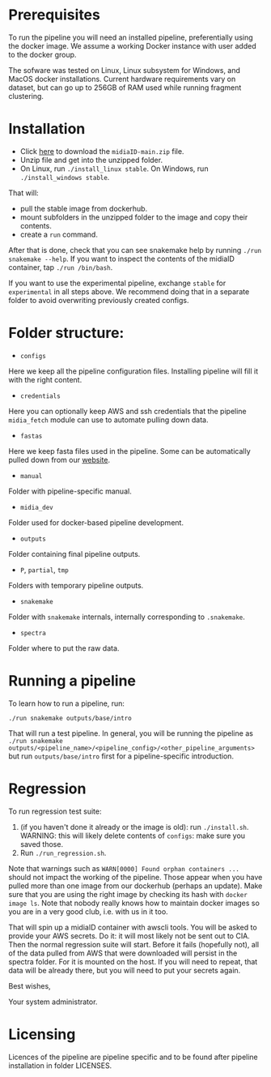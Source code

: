 # Prerequisites

To run the pipeline you will need an installed pipeline, preferentially using the docker image.
We assume a working Docker instance with user added to the docker group.

The sofware was tested on Linux, Linux subsystem for Windows, and MacOS docker installations.
Current hardware requirements vary on dataset, but can go up to 256GB of RAM used while running fragment clustering.

# Installation

* Click [here](https://github.com/midiaIDorg/midiaID/archive/refs/heads/main.zip) to download the `midiaID-main.zip` file.
* Unzip file and get into the unzipped folder.
* On Linux, run `./install_linux stable`. On Windows, run `./install_windows stable`.

That will:
* pull the stable image from dockerhub.
* mount subfolders in the unzipped folder to the image and copy their contents.
* create a `run` command.

After that is done, check that you can see snakemake help by running `./run snakemake --help`. 
If you want to inspect the contents of the midiaID container, tap `./run /bin/bash`.

If you want to use the experimental pipeline, exchange `stable` for `experimental` in all steps above.
We recommend doing that in a separate folder to avoid overwriting previously created configs.


# Folder structure:

* `configs`

Here we keep all the pipeline configuration files.
Installing pipeline will fill it with the right content.

* `credentials`

Here you can optionally keep AWS and ssh credentials that the pipeline `midia_fetch` module can use to automate pulling down data.

* `fastas`

Here we keep fasta files used in the pipeline. Some can be automatically pulled down from our [website](https://bioputer.mimuw.edu.pl/~matteo/fastas).

* `manual`

Folder with pipeline-specific manual.

* `midia_dev`

Folder used for docker-based pipeline development.

* `outputs`

Folder containing final pipeline outputs.

* `P`, `partial`, `tmp`

Folders with temporary pipeline outputs.

* `snakemake`

Folder with `snakemake` internals, internally corresponding to `.snakemake`.

* `spectra`

Folder where to put the raw data.



# Running a pipeline

To learn how to run a pipeline, run:

`./run snakemake outputs/base/intro`

That will run a test pipeline.
In general, you will be running the pipeline as 
`./run snakemake outputs/<pipeline_name>/<pipeline_config>/<other_pipeline_arguments>`
but run `outputs/base/intro` first for a pipeline-specific introduction.


# Regression

To run regression test suite:

1. (if you haven't done it already or the image is old): run `./install.sh`. WARNING: this will likely delete contents of `configs`: make sure you saved those.
2. Run `./run_regression.sh`.

Note that warnings such as `WARN[0000] Found orphan containers ...` should not impact the working of the pipeline.
Those appear when you have pulled more than one image from our dockerhub (perhaps an update). 
Make sure that you are using the right image by checking its hash with `docker image ls`.
Note that nobody really knows how to maintain docker images so you are in a very good club, i.e. with us in it too.

That will spin up a midiaID container with awscli tools.
You will be asked to provide your AWS secrets.
Do it: it will most likely not be sent out to CIA.
Then the normal regression suite will start.
Before it fails (hopefully not), all of the data pulled from AWS that were downloaded will persist in the spectra folder.
For it is mounted on the host.
If you will need to repeat, that data will be already there, but you will need to put your secrets again.

Best wishes,

Your system administrator.


# Licensing

Licences of the pipeline are pipeline specific and to be found after pipeline installation in folder LICENSES.
